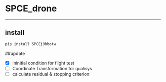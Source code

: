 # SPCE_drone
---
## install
```bash
pip install SPCEj9bbotw
```

##update
- [x] ininitial condition for flight test
- [ ] Coordinate Transformation for qualisys
- [ ] calculate residual & stopping criterion
